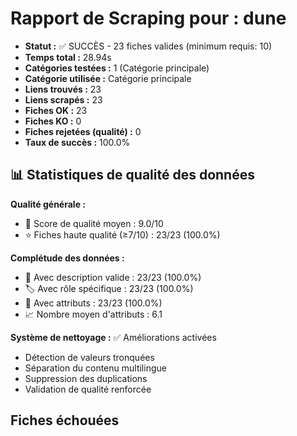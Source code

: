 # Rapport de Scraping pour : dune
- **Statut :** ✅ SUCCÈS - 23 fiches valides (minimum requis: 10)
- **Temps total :** 28.94s
- **Catégories testées :** 1 (Catégorie principale)
- **Catégorie utilisée :** Catégorie principale
- **Liens trouvés :** 23
- **Liens scrapés :** 23
- **Fiches OK :** 23
- **Fiches KO :** 0
- **Fiches rejetées (qualité) :** 0
- **Taux de succès :** 100.0%

## 📊 Statistiques de qualité des données

**Qualité générale :**
- 🎯 Score de qualité moyen : 9.0/10
- ⭐ Fiches haute qualité (≥7/10) : 23/23 (100.0%)

**Complétude des données :**
- 📝 Avec description valide : 23/23 (100.0%)
- 🏷️ Avec rôle spécifique : 23/23 (100.0%)
- 🔖 Avec attributs : 23/23 (100.0%)
- 📈 Nombre moyen d'attributs : 6.1

**Système de nettoyage :** ✅ Améliorations activées
- Détection de valeurs tronquées
- Séparation du contenu multilingue  
- Suppression des duplications
- Validation de qualité renforcée

## Fiches échouées
